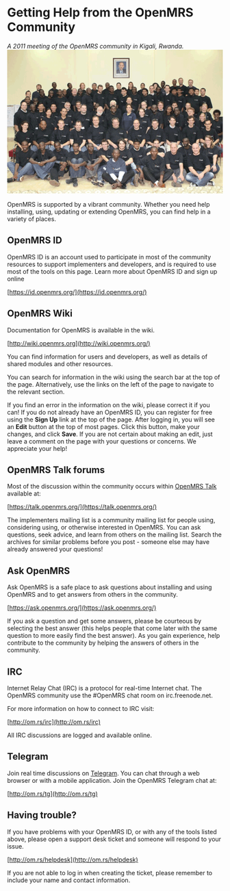 # Getting Help from the OpenMRS Community

_A 2011 meeting of the OpenMRS community in Kigali, Rwanda._
![](/assets/implementers-2011.png)

OpenMRS is supported by a vibrant community. Whether you need help installing, using, updating or extending OpenMRS, you can find help in a variety of places.

## OpenMRS ID

OpenMRS ID is an account used to participate in most of the community resources to support implementers and developers, and is required to use most of the tools on this page. Learn more about OpenMRS ID and sign up online

[https://id.openmrs.org/](https://id.openmrs.org/)

## OpenMRS Wiki

Documentation for OpenMRS is available in the wiki.

[http://wiki.openmrs.org](http://wiki.openmrs.org/)

You can find information for users and developers, as well as details of shared modules and other resources.

You can search for information in the wiki using the search bar at the top of the page. Alternatively, use the links on the left of the page to navigate to the relevant section.

If you find an error in the information on the wiki, please correct it if you can! If you do not already have an OpenMRS ID, you can register for free using the **Sign Up** link at the top of the page. After logging in, you will see an **Edit** button at the top of most pages. Click this button, make your changes, and click **Save**. If you are not certain about making an edit, just leave a comment on the page with your questions or concerns. We appreciate your help!

## OpenMRS Talk forums

Most of the discussion within the community occurs within [OpenMRS Talk](https://talk.openmrs.org/) available at:

[https://talk.openmrs.org/](https://talk.openmrs.org/)

The implementers mailing list is a community mailing list for people using, considering using, or otherwise interested in OpenMRS. You can ask questions, seek advice, and learn from others on the mailing list. Search the archives for similar problems before you post - someone else may have already answered your questions!

## Ask OpenMRS

Ask OpenMRS is a safe place to ask questions about installing and using OpenMRS and to get answers from others in the community.

[https://ask.openmrs.org/](https://ask.openmrs.org/)

If you ask a question and get some answers, please be courteous by selecting the best answer (this helps people that come later with the same question to more easily find the best answer). As you gain experience, help contribute to the community by helping the answers of others in the community.

## IRC

Internet Relay Chat (IRC) is a protocol for real-time Internet chat. The OpenMRS community use the #OpenMRS chat room on irc.freenode.net.

For more information on how to connect to IRC visit:

[http://om.rs/irc](http://om.rs/irc)

All IRC discussions are logged and available online.

## Telegram

Join real time discussions on [Telegram](https://telegram.org). You can chat through a web browser or with a mobile application. Join the OpenMRS Telegram chat at:

[http://om.rs/tg](http://om.rs/tg)

## Having trouble?

If you have problems with your OpenMRS ID, or with any of the tools listed above, please open a support desk ticket and someone will respond to your issue.

[http://om.rs/helpdesk](http://om.rs/helpdesk)

If you are not able to log in when creating the ticket, please remember to include your name and contact information.

